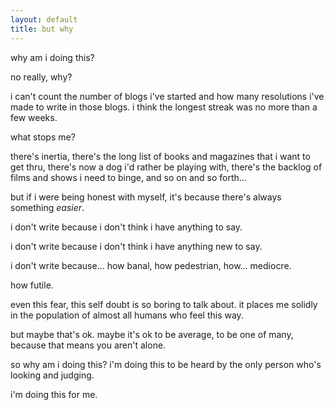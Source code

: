 ```yaml
---
layout: default
title: but why
---
```


why am i doing this? 

no really, why?

i can't count the number of blogs i've started and how many resolutions i've made to write in those blogs. i think the longest streak was no more than a few weeks. 

what stops me? 

there's inertia, there's the long list of books and magazines that i want to get thru, there's now a dog i'd rather be playing with, there's the backlog of films and shows i need to binge, and so on and so forth...

but if i were being honest with myself, it's because there's always something _easier_. 

i don't write because i don't think i have anything to say. 

i don't write because i don't think i have anything new to say.

i don't write because... how banal, how pedestrian, how... mediocre.

how futile.

even this fear, this self doubt is so boring to talk about. it places me solidly in the population of almost all humans who feel this way.

but maybe that's ok. maybe it's ok to be average, to be one of many, because that means you aren't alone.

so why am i doing this? i'm doing this to be heard by the only person who's looking and judging.

i'm doing this for me.
